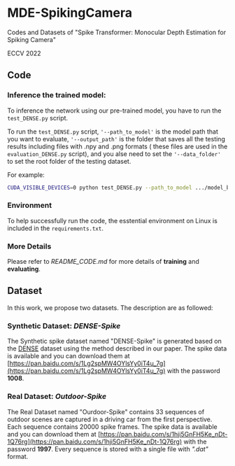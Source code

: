 # MDE-SpikingCamera
 Codes and Datasets of "Spike Transformer: Monocular Depth Estimation for Spiking Camera"

ECCV 2022


## Code

### Inference the trained model:
To inference the network using our pre-trained model, you have to run the `test_DENSE.py` script.

To run the `test_DENSE.py` script, `'--path_to_model'` is the model path that you want to evaluate, `'--output_path'` is the folder that saves all the testing results including files with .npy and .png formats ( these files are used in the `evaluation_DENSE.py` script), and you alse need to set the `'--data_folder'` to set the root folder of the testing dataset.

For example:

```bash
CUDA_VISIBLE_DEVICES=0 python test_DENSE.py --path_to_model .../model_best.pth.tar --output_path ... --data_folder .../DENSE/test/
```

### Environment
To help successfully run the code, the esstential environment on Linux is included in the `requirements.txt`.

### More Details 
Please refer to *README_CODE.md* for more details of **training** and **evaluating**.

## Dataset

In this work, we propose two datasets. The description are as followed: 

### Synthetic Dataset: *DENSE-Spike*

The Synthetic spike dataset named "DENSE-Spike" is generated based on the [DENSE](https://rpg.ifi.uzh.ch/E2DEPTH.html) dataset using the method described in our paper. The spike data is available and you can download them at [https://pan.baidu.com/s/1Lg2spMW4OYlsYy0iT4u_7g](https://pan.baidu.com/s/1Lg2spMW4OYlsYy0iT4u_7g) with the password **1008**.

### Real Dataset: *Outdoor-Spike*

The Real Dataset named "Ourdoor-Spike" contains 33 sequences of outdoor scenes are captured in a driving car from the first perspective. Each
sequence contains 20000 spike frames. The spike data is available and you can download them at [https://pan.baidu.com/s/1hji5GnFH5Ke_nDt-1Q76rg](https://pan.baidu.com/s/1hji5GnFH5Ke_nDt-1Q76rg) with the password **1997**. Every sequence is stored with a single file with *".dat"* format.